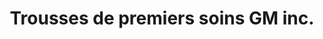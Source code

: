 ---
title: "Trousses de premiers soins GM inc."
url: /sherbrooke/trousses-de-premiers-soins-gm-inc/
shop: Sanitätshaus
---